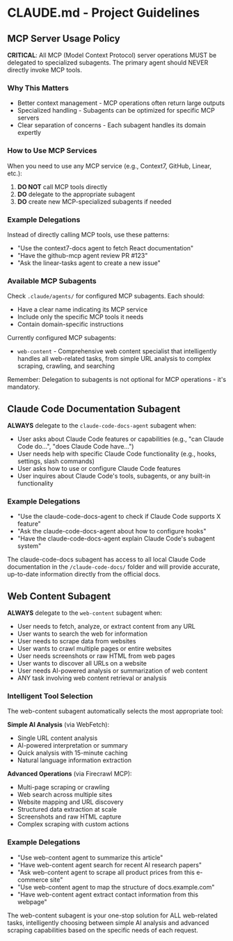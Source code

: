 # CLAUDE.md - Project Guidelines

## MCP Server Usage Policy

**CRITICAL**: All MCP (Model Context Protocol) server operations MUST be delegated to specialized subagents. The primary agent should NEVER directly invoke MCP tools.

### Why This Matters
- Better context management - MCP operations often return large outputs
- Specialized handling - Subagents can be optimized for specific MCP servers
- Clear separation of concerns - Each subagent handles its domain expertly

### How to Use MCP Services

When you need to use any MCP service (e.g., Context7, GitHub, Linear, etc.):

1. **DO NOT** call MCP tools directly
2. **DO** delegate to the appropriate subagent
3. **DO** create new MCP-specialized subagents if needed

### Example Delegations

Instead of directly calling MCP tools, use these patterns:

- "Use the context7-docs agent to fetch React documentation"
- "Have the github-mcp agent review PR #123"
- "Ask the linear-tasks agent to create a new issue"

### Available MCP Subagents

Check `.claude/agents/` for configured MCP subagents. Each should:
- Have a clear name indicating its MCP service
- Include only the specific MCP tools it needs
- Contain domain-specific instructions

Currently configured MCP subagents:
- `web-content` - Comprehensive web content specialist that intelligently handles all web-related tasks, from simple URL analysis to complex scraping, crawling, and searching

Remember: Delegation to subagents is not optional for MCP operations - it's mandatory.

## Claude Code Documentation Subagent

**ALWAYS** delegate to the `claude-code-docs-agent` subagent when:
- User asks about Claude Code features or capabilities (e.g., "can Claude Code do...", "does Claude Code have...")
- User needs help with specific Claude Code functionality (e.g., hooks, settings, slash commands)
- User asks how to use or configure Claude Code features
- User inquires about Claude Code's tools, subagents, or any built-in functionality

### Example Delegations
- "Use the claude-code-docs-agent to check if Claude Code supports X feature"
- "Ask the claude-code-docs-agent about how to configure hooks"
- "Have the claude-code-docs-agent explain Claude Code's subagent system"

The claude-code-docs subagent has access to all local Claude Code documentation in the `/claude-code-docs/` folder and will provide accurate, up-to-date information directly from the official docs.

## Web Content Subagent

**ALWAYS** delegate to the `web-content` subagent when:
- User needs to fetch, analyze, or extract content from any URL
- User wants to search the web for information
- User needs to scrape data from websites
- User wants to crawl multiple pages or entire websites
- User needs screenshots or raw HTML from web pages
- User wants to discover all URLs on a website
- User needs AI-powered analysis or summarization of web content
- ANY task involving web content retrieval or analysis

### Intelligent Tool Selection

The web-content subagent automatically selects the most appropriate tool:

**Simple AI Analysis** (via WebFetch):
- Single URL content analysis
- AI-powered interpretation or summary
- Quick analysis with 15-minute caching
- Natural language information extraction

**Advanced Operations** (via Firecrawl MCP):
- Multi-page scraping or crawling
- Web search across multiple sites
- Website mapping and URL discovery
- Structured data extraction at scale
- Screenshots and raw HTML capture
- Complex scraping with custom actions

### Example Delegations
- "Use web-content agent to summarize this article"
- "Have web-content agent search for recent AI research papers"
- "Ask web-content agent to scrape all product prices from this e-commerce site"
- "Use web-content agent to map the structure of docs.example.com"
- "Have web-content agent extract contact information from this webpage"

The web-content subagent is your one-stop solution for ALL web-related tasks, intelligently choosing between simple AI analysis and advanced scraping capabilities based on the specific needs of each request.